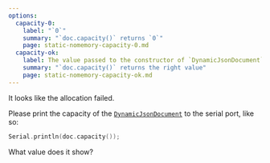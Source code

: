 ```yaml
---
options:
  capacity-0:
    label: "`0`"
    summary: "`doc.capacity()` returns `0`"
    page: static-nomemory-capacity-0.md
  capacity-ok:
    label: The value passed to the constructor of `DynamicJsonDocument`
    summary: "`doc.capacity()` returns the right value"
    page: static-nomemory-capacity-ok.md
---
```


It looks like the allocation failed.

Please print the capacity of the [`DynamicJsonDocument`](/v6/api/dynamicjsondocument/) to the serial port, like so:

```c++
Serial.println(doc.capacity());
```

What value does it show?